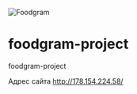 ![Foodgram](https://github.com/frolkit/foodgram-project/workflows/Foodgram/badge.svg)

# foodgram-project
foodgram-project

Адрес сайта http://178.154.224.58/
